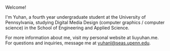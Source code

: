 Welcome!

I'm Yuhan, a fourth year undergraduate student at the University of Pennsylvania, studying Digital Media Design (computer graphics / computer science) in the School of Engineering and Applied Science. 

For more information about me, visit my personal website at liuyuhan.me. 
For questions and inquiries, message me at yuhanl@seas.upenn.edu. 
